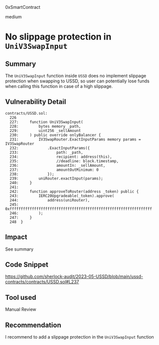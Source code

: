 0xSmartContract

medium

# No slippage protection in `UniV3SwapInput`

## Summary
The `UniV3SwapInput` function inside `USSD` does no implement slippage protection when swapping to USSD, so user can potentially lose funds when calling this function in case of a high slippage.

## Vulnerability Detail

```solidity
contracts/USSD.sol:
  226  
  227:     function UniV3SwapInput(
  228:         bytes memory _path,
  229:         uint256 _sellAmount
  230:     ) public override onlyBalancer {
  231:         IV3SwapRouter.ExactInputParams memory params = IV3SwapRouter
  232:             .ExactInputParams({
  233:                 path: _path,
  234:                 recipient: address(this),
  235:                 //deadline: block.timestamp,
  236:                 amountIn: _sellAmount,
  237:                 amountOutMinimum: 0
  238:             });
  239:         uniRouter.exactInput(params);
  240:     }
  241: 
  242:     function approveToRouter(address _token) public {
  243:         IERC20Upgradeable(_token).approve(
  244:             address(uniRouter),
  245:             0xffffffffffffffffffffffffffffffffffffffffffffffffffffffffffffffff
  246:         );
  247:     }
  248  }
```

## Impact
See summary

## Code Snippet
https://github.com/sherlock-audit/2023-05-USSD/blob/main/ussd-contracts/contracts/USSD.sol#L237

## Tool used

Manual Review

## Recommendation
I recommend to add a slippage protection in the `UniV3SwapInput` function